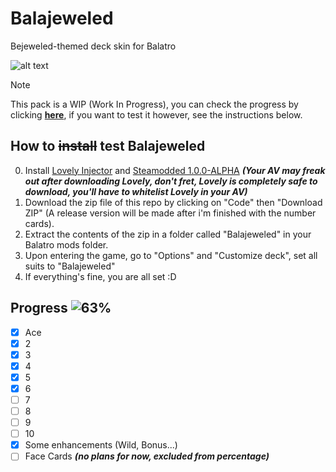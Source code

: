 # Balajeweled
Bejeweled-themed deck skin for Balatro

![alt text](https://i.imgur.com/Cq8zGT5.png)

> [!NOTE]
> This pack is a WIP (Work In Progress), you can check the progress by clicking **[here](#progress)**, if you want to test it however, see the instructions below.

## How to ~~install~~ test Balajeweled
0. Install [Lovely Injector](https://github.com/ethangreen-dev/lovely-injector) and [Steamodded 1.0.0-ALPHA](https://github.com/Steamodded/smods/archive/refs/heads/main.zip) **_(Your AV may freak out after downloading Lovely, don't fret, Lovely is completely safe to download, you'll have to whitelist Lovely in your AV)_**
1. Download the zip file of this repo by clicking on "Code" then "Download ZIP" (A release version will be made after i'm finished with the number cards).
2. Extract the contents of the zip in a folder called "Balajeweled" in your Balatro mods folder.
3. Upon entering the game, go to "Options" and "Customize deck", set all suits to "Balajeweled"
4. If everything's fine, you are all set :D

## Progress ![63%](https://progress-bar.xyz/63)
- [x] Ace
- [x] 2
- [x] 3
- [x] 4
- [x] 5
- [x] 6
- [ ] 7
- [ ] 8
- [ ] 9
- [ ] 10
- [x] Some enhancements (Wild, Bonus...)
- [ ] Face Cards **_(no plans for now, excluded from percentage)_**
